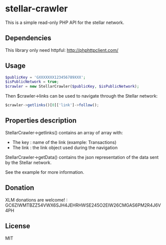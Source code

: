 # stellar-crawler

This is a simple read-only PHP API for the stellar network.

## Dependencies

This library only need httpful: http://phphttpclient.com/

## Usage


```php
$publicKey = 'GXXXXXXX123456789XXX';
$isPublicNetwork = true;
$crawler = new StellarCrawler($publicKey, $isPublicNetwork);
```

Then $crawler->links can be used to navigate through the Stellar network:

```javascript
$crawler->getlinks()[0]['link']->follow();
```

## Properties description

StellarCrawler->getlinks() contains an array of array with:

 * The key : name of the link (example: Transactions)
 * The link : the link object used during the navigation

StellarCrawler->getData() contains the json representation of the data sent by the Stellar network.

See the example for more information.

## Donation

XLM donations are welcome! : GC6ZIWMTBZZ54VWX6SJH4JEHRHWSE245O2EIW26CMGAS6PM2R4J6V4PH

## License

MIT